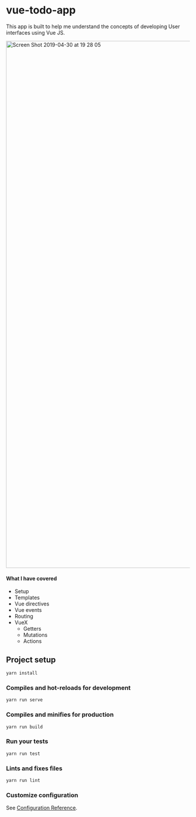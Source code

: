 # vue-todo-app

This app is built to help me understand the concepts of developing User interfaces using Vue JS.

<img width="1439" alt="Screen Shot 2019-04-30 at 19 28 05" src="https://user-images.githubusercontent.com/13402544/56978107-6f124e00-6b7f-11e9-8799-9c5e67dc7329.png">

#### What I have covered

- Setup
- Templates
- Vue directives
- Vue events
- Routing
- VueX
  - Getters
  - Mutations
  - Actions

## Project setup

```
yarn install
```

### Compiles and hot-reloads for development

```
yarn run serve
```

### Compiles and minifies for production

```
yarn run build
```

### Run your tests

```
yarn run test
```

### Lints and fixes files

```
yarn run lint
```

### Customize configuration

See [Configuration Reference](https://cli.vuejs.org/config/).

